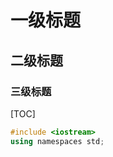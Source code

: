 # 一级标题

## 二级标题

### 三级标题

[TOC]

 



```C++
#include <iostream>
using namespaces std;
```

```sh

```







